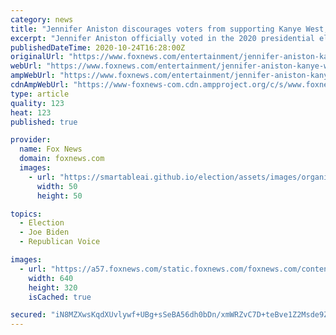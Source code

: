 ```yaml
---
category: news
title: "Jennifer Aniston discourages voters from supporting Kanye West, casts her ballot for Joe Biden"
excerpt: "Jennifer Aniston officially voted in the 2020 presidential election. In addition to revealing who she voted for, she also discouraged voters from supporting Kanye West."
publishedDateTime: 2020-10-24T16:28:00Z
originalUrl: "https://www.foxnews.com/entertainment/jennifer-aniston-kanye-west-vote-joe-biden-2020-presidential-election-trump"
webUrl: "https://www.foxnews.com/entertainment/jennifer-aniston-kanye-west-vote-joe-biden-2020-presidential-election-trump"
ampWebUrl: "https://www.foxnews.com/entertainment/jennifer-aniston-kanye-west-vote-joe-biden-2020-presidential-election-trump.amp"
cdnAmpWebUrl: "https://www-foxnews-com.cdn.ampproject.org/c/s/www.foxnews.com/entertainment/jennifer-aniston-kanye-west-vote-joe-biden-2020-presidential-election-trump.amp"
type: article
quality: 123
heat: 123
published: true

provider:
  name: Fox News
  domain: foxnews.com
  images:
    - url: "https://smartableai.github.io/election/assets/images/organizations/foxnews.com-50x50.jpg"
      width: 50
      height: 50

topics:
  - Election
  - Joe Biden
  - Republican Voice

images:
  - url: "https://a57.foxnews.com/static.foxnews.com/foxnews.com/content/uploads/2020/06/640/320/Jennifer-Aniston_Getty.jpg?ve=1&tl=1"
    width: 640
    height: 320
    isCached: true

secured: "iN8MZXwsKqdXUvlywf+UBg+sSeBA56dh0bDn/xmWRZvC7D+teBve1Z2Msde9ZR6855/JIn7h6EHonqxfyhVMuiAj+rLyOm0unOvdkmwBBiH/92y2MQzWdRh6bF8Qha7CTGPO+Uf38zg2XoIuZQcu4hyBzgKi4FkFRy/CyHpU6Rw0MTZg7jbODMvmhk+nGsmxX2oG7OrRJkps8QLDoU2AzbGzYK/a7XUeuHxDqYQPxE7d8xGPM63NHBkB2hWO3vhRfnxWgvFH2gpp+DntJxFZhmHamd8Ict2/42KxeeaQG5fG/CejaH0dLMRrrcJpBeUEHDxSat0zdtEorb0eBnNWyhFa2+DfmMPxrdHinSyg3EY=;bF0LdTKdMGKOPuPfPIbhLQ=="
---
```


